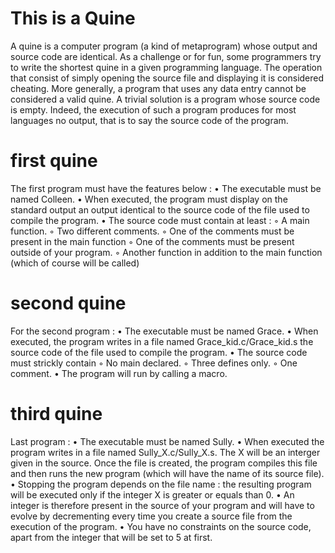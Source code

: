 # This is a Quine

A quine is a computer program (a kind of metaprogram) whose output and source
code are identical. As a challenge or for fun, some programmers try to write the shortest
quine in a given programming language.
The operation that consist of simply opening the source file and displaying it is
considered cheating. More generally, a program that uses any data entry cannot be
considered a valid quine. A trivial solution is a program whose source code is empty.
Indeed, the execution of such a program produces for most languages no output, that is
to say the source code of the program.

# first quine
The first program must have the features below :
• The executable must be named Colleen.
• When executed, the program must display on the standard output an output
identical to the source code of the file used to compile the program.
• The source code must contain at least :
◦ A main function.
◦ Two different comments.
◦ One of the comments must be present in the main function
◦ One of the comments must be present outside of your program.
◦ Another function in addition to the main function (which of course will be
called)

# second quine
For the second program :
• The executable must be named Grace.
• When executed, the program writes in a file named Grace_kid.c/Grace_kid.s
the source code of the file used to compile the program.
• The source code must strickly contain
◦ No main declared.
◦ Three defines only.
◦ One comment.
• The program will run by calling a macro.

# third quine
Last program :
• The executable must be named Sully.
• When executed the program writes in a file named Sully_X.c/Sully_X.s. The
X will be an interger given in the source. Once the file is created, the program
compiles this file and then runs the new program (which will have the name of its
source file).
• Stopping the program depends on the file name : the resulting program will be
executed only if the integer X is greater or equals than 0.
• An integer is therefore present in the source of your program and will have to
evolve by decrementing every time you create a source file from the execution of
the program.
• You have no constraints on the source code, apart from the integer that will be
set to 5 at first.


